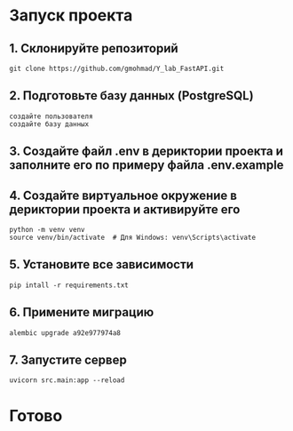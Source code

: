 # Запуск проекта

## 1. Склонируйте репозиторий
```
git clone https://github.com/gmohmad/Y_lab_FastAPI.git
```
## 2. Подготовьте базу данных (PostgreSQL)
```
создайте пользователя
создайте базу данных
```
## 3. Создайте файл .env в дериктории проекта и заполните его по примеру файла .env.example  

## 4. Создайте виртуальное окружение в дериктории проекта и активируйте его
```
python -m venv venv
source venv/bin/activate  # Для Windows: venv\Scripts\activate
```
## 5. Установите все зависимости
```
pip intall -r requirements.txt
```
## 6. Примените миграцию
```
alembic upgrade a92e977974a8
```
## 7. Запустите сервер
```
uvicorn src.main:app --reload
```
# Готово
